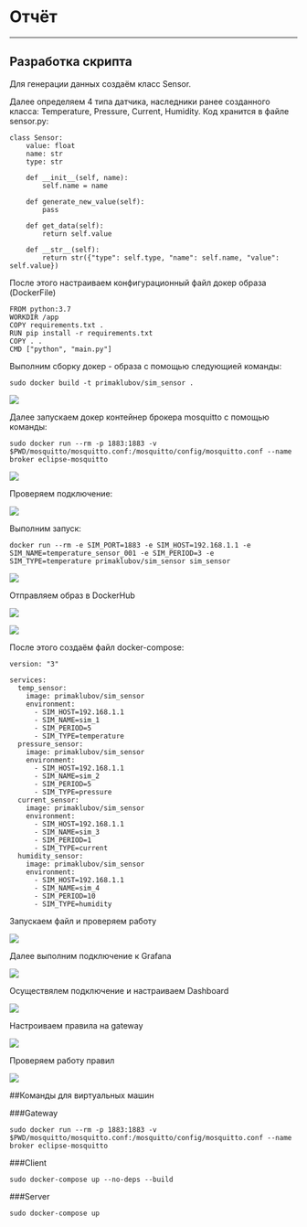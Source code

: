 # Отчёт
-----
## Разработка скрипта

Для генерации данных создаём класс Sensor.

Далее определяем 4 типа датчика, наследники ранее созданного класса: Temperature, Pressure, Current, Humidity. Код хранится в файле sensor.py:
```
class Sensor:
    value: float
    name: str
    type: str

    def __init__(self, name):
        self.name = name

    def generate_new_value(self):
        pass

    def get_data(self):
        return self.value

    def __str__(self):
        return str({"type": self.type, "name": self.name, "value": self.value})

```
После этого настраиваем конфигурационный файл докер образа (DockerFile)

```
FROM python:3.7
WORKDIR /app
COPY requirements.txt .
RUN pip install -r requirements.txt
COPY . .
CMD ["python", "main.py"]
```
Выполним сборку докер - образа с помощью следующией команды:
```
sudo docker build -t primaklubov/sim_sensor .

```
![](./assets/images/Screenshot_7.png) 

Далее запускаем докер контейнер брокера mosquitto c помощью команды:
```
sudo docker run --rm -p 1883:1883 -v $PWD/mosquitto/mosquitto.conf:/mosquitto/config/mosquitto.conf --name broker eclipse-mosquitto
```
![](./assets/images/Screenshot_2.png) 

Проверяем подключение:

![](./assets/images/Screenshot_5.png) 

Выполним запуск:
```
docker run --rm -e SIM_PORT=1883 -e SIM_HOST=192.168.1.1 -e SIM_NAME=temperature_sensor_001 -e SIM_PERIOD=3 -e SIM_TYPE=temperature primaklubov/sim_sensor sim_sensor
```
![](./assets/images/Screenshot_9.png) 

Отправляем образ в DockerHub

![](./assets/images/Screenshot_10.png)

![](./assets/images/Screenshot_11.png)  

После этого создаём файл docker-compose:
```
version: "3"

services:
  temp_sensor:
    image: primaklubov/sim_sensor
    environment:
      - SIM_HOST=192.168.1.1
      - SIM_NAME=sim_1
      - SIM_PERIOD=5
      - SIM_TYPE=temperature
  pressure_sensor:
    image: primaklubov/sim_sensor
    environment:
      - SIM_HOST=192.168.1.1
      - SIM_NAME=sim_2
      - SIM_PERIOD=5
      - SIM_TYPE=pressure
  current_sensor:
    image: primaklubov/sim_sensor
    environment:
      - SIM_HOST=192.168.1.1
      - SIM_NAME=sim_3
      - SIM_PERIOD=1
      - SIM_TYPE=current
  humidity_sensor:
    image: primaklubov/sim_sensor
    environment:
      - SIM_HOST=192.168.1.1
      - SIM_NAME=sim_4
      - SIM_PERIOD=10
      - SIM_TYPE=humidity      

```
Запускаем файл и проверяем работу

![](./assets/images/Screenshot_12.png)  

Далее выполним подключение к Grafana

![](./assets/images/Screenshot_14.png) 

Осуществялем подключение и настраиваем Dashboard

![](./assets/images/Screenshot_21.png) 

Настроиваем правила на gateway

![](./assets/images/Screenshot_18.png) 

Проверяем работу правил

![](./assets/images/Screenshot_20.png) 

##Команды для виртуальных машин

###Gateway
```
sudo docker run --rm -p 1883:1883 -v $PWD/mosquitto/mosquitto.conf:/mosquitto/config/mosquitto.conf --name broker eclipse-mosquitto

```

###Client
```
sudo docker-compose up --no-deps --build

```

###Server
```
sudo docker-compose up

```


